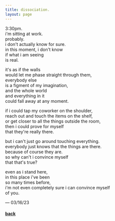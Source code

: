 ```yaml
---
title: dissociation.
layout: page
---
```


3:30pm.\
i'm sitting at work.\
probably.\
i don't actually know for sure.\
in this moment, i don't know\
if what i am seeing\
is real.

it's as if the walls\
would let me phase straight through them,\
everybody else\
is a figment of my imagination,\
and the whole world\
and everything in it\
could fall away at any moment.

if i could tap my coworker on the shoulder,\
reach out and touch the items on the shelf,\
or get closer to all the things outside the room,\
then i could prove for myself\
that they're really there.

but i can't just go around touching everything.\
everybody just knows that the things are there.\
because of course they are.\
so why can't i convince myself\
that that's true?

even as i stand here,\
in this place i've been\
so many times before,\
i'm not even completely sure i can convince myself\
of you.

&mdash; 03/16/23

#### [back](index)
